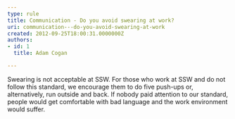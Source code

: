 ```yaml
---
type: rule
title: Communication - Do you avoid swearing at work?
uri: communication---do-you-avoid-swearing-at-work
created: 2012-09-25T18:00:31.0000000Z
authors:
- id: 1
  title: Adam Cogan

---
```


 
Swearing is not acceptable at SSW. For those who work at SSW and do not follow this                     standard, we encourage them to do five push-ups or, alternatively, run outside and                     back. If nobody paid attention to our standard, people would get comfortable with                     bad language and the work environment would suffer.
 
